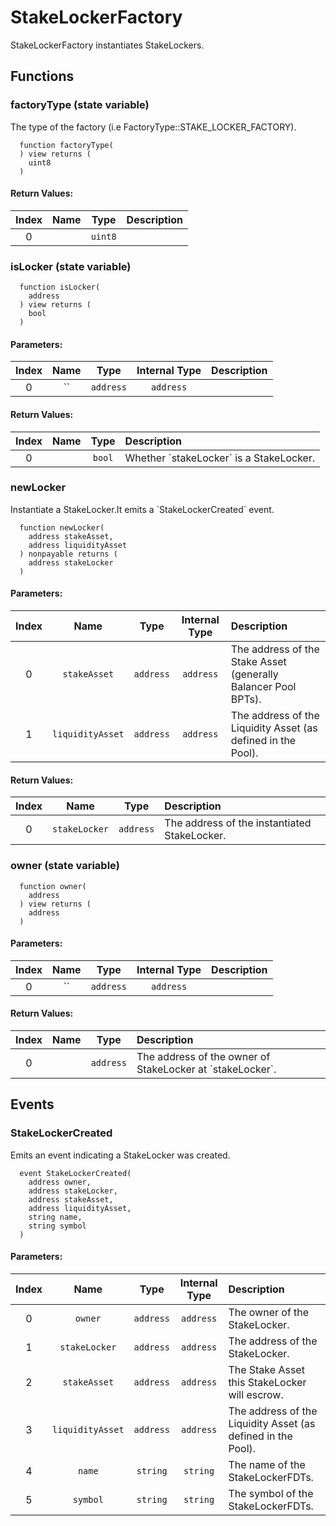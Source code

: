 # StakeLockerFactory

StakeLockerFactory instantiates StakeLockers.


## Functions

### factoryType (state variable)

The type of the factory (i.e FactoryType::STAKE_LOCKER_FACTORY).

```solidity
  function factoryType(
  ) view returns (
    uint8
  )
```



#### Return Values:
| Index | Name | Type | Description |
| :---: | :--: | :--: | :---------- |
| 0 |  | `uint8` | 


### isLocker (state variable)



```solidity
  function isLocker(
    address
  ) view returns (
    bool
  )
```

#### Parameters:
| Index | Name | Type | Internal Type | Description |
| :---: | :--: | :--: | :-----------: | :---------- |
| 0 | `` | `address` | `address` | 


#### Return Values:
| Index | Name | Type | Description |
| :---: | :--: | :--: | :---------- |
| 0 |  | `bool` | Whether &#x60;stakeLocker&#x60; is a StakeLocker.


### newLocker 

Instantiate a StakeLocker.It emits a &#x60;StakeLockerCreated&#x60; event.

```solidity
  function newLocker(
    address stakeAsset,
    address liquidityAsset
  ) nonpayable returns (
    address stakeLocker
  )
```

#### Parameters:
| Index | Name | Type | Internal Type | Description |
| :---: | :--: | :--: | :-----------: | :---------- |
| 0 | `stakeAsset` | `address` | `address` | The address of the Stake Asset (generally Balancer Pool BPTs).
| 1 | `liquidityAsset` | `address` | `address` | The address of the Liquidity Asset (as defined in the Pool).


#### Return Values:
| Index | Name | Type | Description |
| :---: | :--: | :--: | :---------- |
| 0 | `stakeLocker` | `address` |    The address of the instantiated StakeLocker.


### owner (state variable)



```solidity
  function owner(
    address
  ) view returns (
    address
  )
```

#### Parameters:
| Index | Name | Type | Internal Type | Description |
| :---: | :--: | :--: | :-----------: | :---------- |
| 0 | `` | `address` | `address` | 


#### Return Values:
| Index | Name | Type | Description |
| :---: | :--: | :--: | :---------- |
| 0 |  | `address` | The address of the owner of StakeLocker at &#x60;stakeLocker&#x60;.



## Events

### StakeLockerCreated

Emits an event indicating a StakeLocker was created.
```solidity
  event StakeLockerCreated(
    address owner,
    address stakeLocker,
    address stakeAsset,
    address liquidityAsset,
    string name,
    string symbol
  )
```

#### Parameters:
| Index | Name | Type | Internal Type | Description |
| :---: | :--: | :--: | :-----------: | :---------- |
| 0 | `owner` | `address` | `address` | The owner of the StakeLocker.
| 1 | `stakeLocker` | `address` | `address` | The address of the StakeLocker.
| 2 | `stakeAsset` | `address` | `address` | The Stake Asset this StakeLocker will escrow.
| 3 | `liquidityAsset` | `address` | `address` | The address of the Liquidity Asset (as defined in the Pool).
| 4 | `name` | `string` | `string` | The name of the StakeLockerFDTs.
| 5 | `symbol` | `string` | `string` | The symbol of the StakeLockerFDTs.

